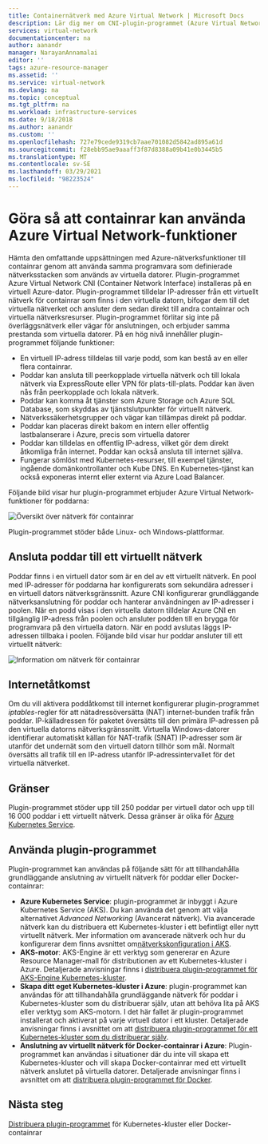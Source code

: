 ```yaml
---
title: Containernätverk med Azure Virtual Network | Microsoft Docs
description: Lär dig mer om CNI-plugin-programmet (Azure Virtual Network container Network Interface) och hur du aktiverar behållare för att använda en Azure-Virtual Network.
services: virtual-network
documentationcenter: na
author: aanandr
manager: NarayanAnnamalai
editor: ''
tags: azure-resource-manager
ms.assetid: ''
ms.service: virtual-network
ms.devlang: na
ms.topic: conceptual
ms.tgt_pltfrm: na
ms.workload: infrastructure-services
ms.date: 9/18/2018
ms.author: aanandr
ms.custom: ''
ms.openlocfilehash: 727e79cede9319cb7aae701082d5842ad895a61d
ms.sourcegitcommit: f28ebb95ae9aaaff3f87d8388a09b41e0b3445b5
ms.translationtype: MT
ms.contentlocale: sv-SE
ms.lasthandoff: 03/29/2021
ms.locfileid: "98223524"
---
```

# <a name="enable-containers-to-use-azure-virtual-network-capabilities"></a>Göra så att containrar kan använda Azure Virtual Network-funktioner

Hämta den omfattande uppsättningen med Azure-nätverksfunktioner till containrar genom att använda samma programvara som definierade nätverksstacken som används av virtuella datorer. Plugin-programmet Azure Virtual Network CNI (Container Network Interface) installeras på en virtuell Azure-dator. Plugin-programmet tilldelar IP-adresser från ett virtuellt nätverk för containrar som finns i den virtuella datorn, bifogar dem till det virtuella nätverket och ansluter dem sedan direkt till andra containrar och virtuella nätverksresurser. Plugin-programmet förlitar sig inte på överläggsnätverk eller vägar för anslutningen, och erbjuder samma prestanda som virtuella datorer. På en hög nivå innehåller plugin-programmet följande funktioner:

- En virtuell IP-adress tilldelas till varje podd, som kan bestå av en eller flera containrar.
- Poddar kan ansluta till peerkopplade virtuella nätverk och till lokala nätverk via ExpressRoute eller VPN för plats-till-plats. Poddar kan även nås från peerkopplade och lokala nätverk.
- Poddar kan komma åt tjänster som Azure Storage och Azure SQL Database, som skyddas av tjänstslutpunkter för virtuellt nätverk.
- Nätverkssäkerhetsgrupper och vägar kan tillämpas direkt på poddar.
- Poddar kan placeras direkt bakom en intern eller offentlig lastbalanserare i Azure, precis som virtuella datorer
- Poddar kan tilldelas en offentlig IP-adress, vilket gör dem direkt åtkomliga från internet. Poddar kan också ansluta till internet själva.
- Fungerar sömlöst med Kubernetes-resurser, till exempel tjänster, ingående domänkontrollanter och Kube DNS. En Kubernetes-tjänst kan också exponeras internt eller externt via Azure Load Balancer.

Följande bild visar hur plugin-programmet erbjuder Azure Virtual Network-funktioner för poddarna:

![Översikt över nätverk för containrar](./media/container-networking/container-networking-overview.png)

Plugin-programmet stöder både Linux- och Windows-plattformar.

## <a name="connecting-pods-to-a-virtual-network"></a>Ansluta poddar till ett virtuellt nätverk

Poddar finns i en virtuell dator som är en del av ett virtuellt nätverk. En pool med IP-adresser för poddarna har konfigurerats som sekundära adresser i en virtuell dators nätverksgränssnitt. Azure CNI konfigurerar grundläggande nätverksanslutning för poddar och hanterar användningen av IP-adresser i poolen. När en podd visas i den virtuella datorn tilldelar Azure CNI en tillgänglig IP-adress från poolen och ansluter podden till en brygga för programvara på den virtuella datorn. När en podd avslutas läggs IP-adressen tillbaka i poolen. Följande bild visar hur poddar ansluter till ett virtuellt nätverk:

![Information om nätverk för containrar](./media/container-networking/container-networking-detail.png)

## <a name="internet-access"></a>Internetåtkomst

Om du vill aktivera poddåtkomst till internet konfigurerar plugin-programmet *iptables*-regler för att nätadressöversätta (NAT) internet-bunden trafik från poddar. IP-källadressen för paketet översätts till den primära IP-adressen på den virtuella datorns nätverksgränssnitt. Virtuella Windows-datorer identifierar automatiskt källan för NAT-trafik (SNAT) IP-adresser som är utanför det undernät som den virtuell datorn tillhör som mål. Normalt översätts all trafik till en IP-adress utanför IP-adressintervallet för det virtuella nätverket.

## <a name="limits"></a>Gränser

Plugin-programmet stöder upp till 250 poddar per virtuell dator och upp till 16 000 poddar i ett virtuellt nätverk. Dessa gränser är olika för [Azure Kubernetes Service](../azure-resource-manager/management/azure-subscription-service-limits.md?toc=%2fazure%2fvirtual-network%2ftoc.json#azure-kubernetes-service-limits).

## <a name="using-the-plug-in"></a>Använda plugin-programmet

Plugin-programmet kan användas på följande sätt för att tillhandahålla grundläggande anslutning av virtuellt nätverk för poddar eller Docker-containrar:

- **Azure Kubernetes Service**: plugin-programmet är inbyggt i Azure Kubernetes Service (AKS). Du kan använda det genom att välja alternativet *Advanced Networking* (Avancerat nätverk). Via avancerade nätverk kan du distribuera ett Kubernetes-kluster i ett befintligt eller nytt virtuellt nätverk. Mer information om avancerade nätverk och hur du konfigurerar dem finns avsnittet om[nätverkskonfiguration i AKS](../aks/configure-azure-cni.md?toc=%2fazure%2fvirtual-network%2ftoc.json).
- **AKS-motor**: AKS-Engine är ett verktyg som genererar en Azure Resource Manager-mall för distributionen av ett Kubernetes-kluster i Azure. Detaljerade anvisningar finns i [distribuera plugin-programmet för AKS-Engine Kubernetes-kluster](deploy-container-networking.md#deploy-the-azure-virtual-network-container-network-interface-plug-in).
- **Skapa ditt eget Kubernetes-kluster i Azure**: plugin-programmet kan användas för att tillhandahålla grundläggande nätverk för poddar i Kubernetes-kluster som du distribuerar själv, utan att behöva lita på AKS eller verktyg som AKS-motorn. I det här fallet är plugin-programmet installerat och aktiverat på varje virtuell dator i ett kluster. Detaljerade anvisningar finns i avsnittet om att [distribuera plugin-programmet för ett Kubernetes-kluster som du distribuerar själv](deploy-container-networking.md#deploy-plug-in-for-a-kubernetes-cluster).
- **Anslutning av virtuellt nätverk för Docker-containrar i Azure**: Plugin-programmet kan användas i situationer där du inte vill skapa ett Kubernetes-kluster och vill skapa Docker-containrar med ett virtuellt nätverk anslutet på virtuella datorer. Detaljerade anvisningar finns i avsnittet om att [distribuera plugin-programmet för Docker](deploy-container-networking.md#deploy-plug-in-for-docker-containers).

## <a name="next-steps"></a>Nästa steg

[Distribuera plugin-programmet](deploy-container-networking.md) för Kubernetes-kluster eller Docker-containrar